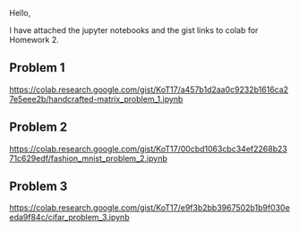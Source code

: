 Hello,

I have attached the jupyter notebooks and the gist links to colab for Homework 2.

Problem 1
---------
https://colab.research.google.com/gist/KoT17/a457b1d2aa0c9232b1616ca27e5eee2b/handcrafted-matrix_problem_1.ipynb

Problem 2
---------
https://colab.research.google.com/gist/KoT17/00cbd1063cbc34ef2268b2371c629edf/fashion_mnist_problem_2.ipynb

Problem 3
---------
https://colab.research.google.com/gist/KoT17/e9f3b2bb3967502b1b9f030eeda9f84c/cifar_problem_3.ipynb
